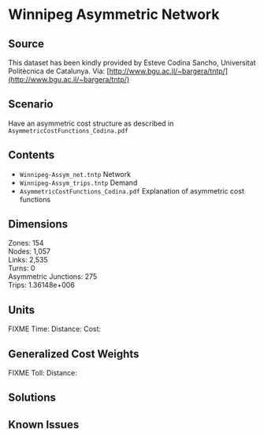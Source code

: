 # Winnipeg Asymmetric Network

## Source  
This dataset has been kindly provided by Esteve Codina Sancho, Universitat Politècnica de Catalunya.
Via: [http://www.bgu.ac.il/~bargera/tntp/](http://www.bgu.ac.il/~bargera/tntp/)  

## Scenario  
Have an asymmetric cost structure as described in `AsymmetricCostFunctions_Codina.pdf`

## Contents

 - `Winnipeg-Assym_net.tntp` Network  
 - `Winnipeg-Assym_trips.tntp` Demand  
 - `AsymmetricCostFunctions_Codina.pdf`  Explanation of asymmetric cost functions
 
## Dimensions
Zones: 154  
Nodes: 1,057    
Links: 2,535  
Turns: 0  
Asymmetric Junctions: 275  
Trips: 1.36148e+006

## Units
FIXME
Time: 
Distance: 
Cost: 

## Generalized Cost Weights
FIXME
Toll: 
Distance: 

## Solutions

## Known Issues

